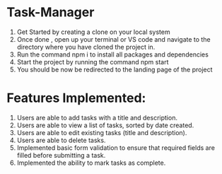 # Task-Manager

1) Get Started by creating a clone on your local system
2) Once done , open up your terminal or VS code and navigate to the directory where you have cloned the project in.
3) Run the command npm i to install all packages and dependencies
4) Start the project by running the command npm start
5) You should be now be redirected to the landing page of the project


# Features Implemented:
1) Users are able to add tasks with a title and description.
2) Users are able to view a list of tasks, sorted by date created.
3) Users are able to edit existing tasks (title and description).
4) Users are able to delete tasks.
5) Implemented basic form validation to ensure that required fields are filled before submitting a task.
6) Implemented the ability to mark tasks as complete.

